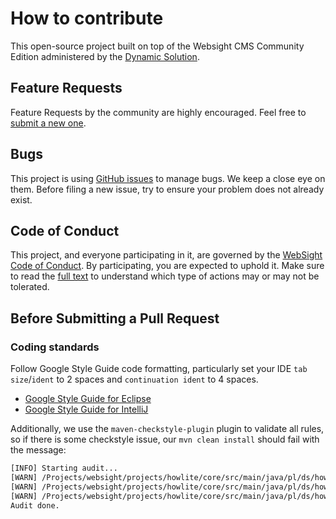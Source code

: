 # How to contribute
This open-source project built on top of the Websight CMS Community Edition administered by the [Dynamic Solution](https://www.ds.pl/).

## Feature Requests
Feature Requests by the community are highly encouraged. Feel free to [submit a new one](https://github.com/aem-design/sling-clientlibs/issues/new?assignees=&labels=&template=feature_request.md&title=).

## Bugs
This project is using [GitHub issues](https://github.com/aem-design/sling-clientlibs/issues) to manage bugs. We keep a close eye on them. Before filing a new issue, try to ensure your problem does not already exist.

## Code of Conduct
This project, and everyone participating in it, are governed by the [WebSight Code of Conduct](CODE_OF_CONDUCT.md). By participating, you are expected to uphold it. Make sure to read the [full text](CODE_OF_CONDUCT.md) to understand which type of actions may or may not be tolerated.

## Before Submitting a Pull Request

### Coding standards

Follow Google Style Guide code formatting, particularly set your IDE `tab size`/`ident` to 2 spaces 
and `continuation ident` to 4 spaces.
  - [Google Style Guide for Eclipse](https://raw.githubusercontent.com/google/styleguide/gh-pages/eclipse-java-google-style.xml)
  - [Google Style Guide for IntelliJ](https://raw.githubusercontent.com/google/styleguide/gh-pages/intellij-java-google-style.xml)

Additionally, we use the `maven-checkstyle-plugin` plugin to validate all rules, so if there is some
checkstyle issue, our `mvn clean install` should fail with the message:

```bash
[INFO] Starting audit...
[WARN] /Projects/websight/projects/howlite/core/src/main/java/pl/ds/howlite/components/models/AccordionItemComponent.java:12:8: 'member def modifier' has incorrect indentation level 7, expected level should be 2. [Indentation]
[WARN] /Projects/websight/projects/howlite/core/src/main/java/pl/ds/howlite/components/models/AccordionItemComponent.java:13:3: Annotation 'Inject' have incorrect indentation level 2, expected level should be 7. [AnnotationLocationVariables]
[WARN] /Projects/websight/projects/howlite/core/src/main/java/pl/ds/howlite/components/models/AccordionItemComponent.java:14:3: Annotation 'Default' have incorrect indentation level 2, expected level should be 7. [AnnotationLocationVariables]
Audit done.
```

